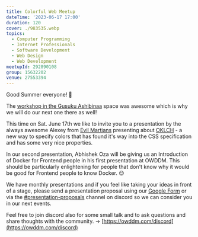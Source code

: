 ```yaml
---
title: Colorful Web Meetup
dateTime: '2023-06-17 17:00'
duration: 120
cover: ./983535.webp
topics:
  - Computer Programming
  - Internet Professionals
  - Software Development
  - Web Design
  - Web Development
meetupId: 292890108
group: 15632202
venue: 27553394
---
```


Good Summer everyone! 👋

The [workshop in the Gusuku Ashibinaa](https://www.meetup.com/osaka-web-designers-and-developers-meetup/events/292146517/) space was awesome which is why we will do our next one there as well!

This time on Sat. June 17th we like to invite you to a presentation by the always awesome Alexey from [Evil Martians](https://evilmartians.com/) presenting about [OKLCH](https://oklch.com/) \- a new way to specify colors that has found it's way into the CSS specification and has some very nice properties\.

In our second presentation, Abhishek Oza will be giving us an Introduction of Docker for Frontend people in his first presentation at OWDDM. This should be particularly enlightening for people that don't know why it would be good for Frontend people to know Docker. 😉

We have monthly presentations and if you feel like taking your ideas in front of a stage, please send a presentation proposal using our [Google Form](https://forms.gle/iY5uTdpRJkxDGFJw8) or via the [#presentation-proposals](https://discord.gg/Sj2GRxHrce) channel on discord so we can consider you in our next events.

Feel free to join discord also for some small talk and to ask questions and share thoughts with the community. → [https://owddm.com/discord](https://owddm.com/discord)
